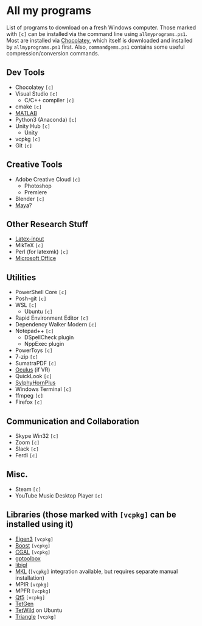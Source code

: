 # All my programs
List of programs to download on a fresh Windows computer. Those marked with `[c]` can be installed via the command line using `allmyprograms.ps1`. Most are installed via [Chocolatey](chocolatey.org/), which itself is downloaded and installed by `allmyprograms.ps1` first. Also, `commandgems.ps1` contains some useful compression/conversion commands.

## Dev Tools
- Chocolatey `[c]`
- Visual Studio `[c]`
  - C/C++ compiler `[c]`
- cmake `[c]`
- [MATLAB](https://www.mathworks.com/downloads/)
- Python3 (Anaconda) `[c]`
- Unity Hub `[c]`
  - Unity
- vcpkg `[c]`
- Git `[c]`

## Creative Tools
- Adobe Creative Cloud `[c]`
  - Photoshop
  - Premiere
- Blender `[c]`
- [Maya](https://www.autodesk.ca/en/products/maya/overview)?

## Other Research Stuff
- [Latex-input](https://github.com/dacin21/latex-input)
- MikTeX `[c]`
- Perl (for latexmk) `[c]`
- [Microsoft Office](https://www.office.com)

## Utilities
- PowerShell Core `[c]`
- Posh-git `[c]`
- WSL `[c]`
  - Ubuntu `[c]`
- Rapid Environment Editor `[c]`
- Dependency Walker Modern `[c]`
- Notepad++ `[c]`
  - DSpellCheck plugin
  - NppExec plugin
- PowerToys `[c]`
- 7-zip `[c]`
- SumatraPDF `[c]`
- [Oculus](https://www.oculus.com/setup/) (if VR)
- QuickLook `[c]`
- [SylphyHornPlus](https://github.com/hwtnb/SylphyHornPlusWin11)
- Windows Terminal `[c]`
- ffmpeg `[c]`
- Firefox `[c]`

## Communication and Collaboration
- Skype Win32 `[c]`
- Zoom `[c]`
- Slack `[c]`
- Ferdi `[c]`

## Misc.
- Steam `[c]`
- YouTube Music Desktop Player `[c]`

## Libraries (those marked with `[vcpkg]` can be installed using it)
- [Eigen3](https://eigen.tuxfamily.org/index.php?title=Main_Page) `[vcpkg]`
- [Boost](https://sourceforge.net/projects/boost/files/boost-binaries/) `[vcpkg]`
- [CGAL](https://github.com/CGAL/cgal) `[vcpkg]`
- [gptoolbox](https://github.com/alecjacobson/gptoolbox/)
- [libigl](https://github.com/libigl/libigl/)
- [MKL](https://github.com/oneapi-src/oneMKL) (`[vcpkg]` integration available, but requires separate manual installation)
- MPIR `[vcpkg]`
- MPFR `[vcpkg]`
- [Qt5](https://www.qt.io/download) `[vcpkg]`
- [TetGen](https://github.com/jdumas/tetgen)
- [TetWild](https://github.com/Yixin-Hu/TetWild) on Ubuntu
- [Triangle](https://github.com/libigl/triangle) `[vcpkg]`
